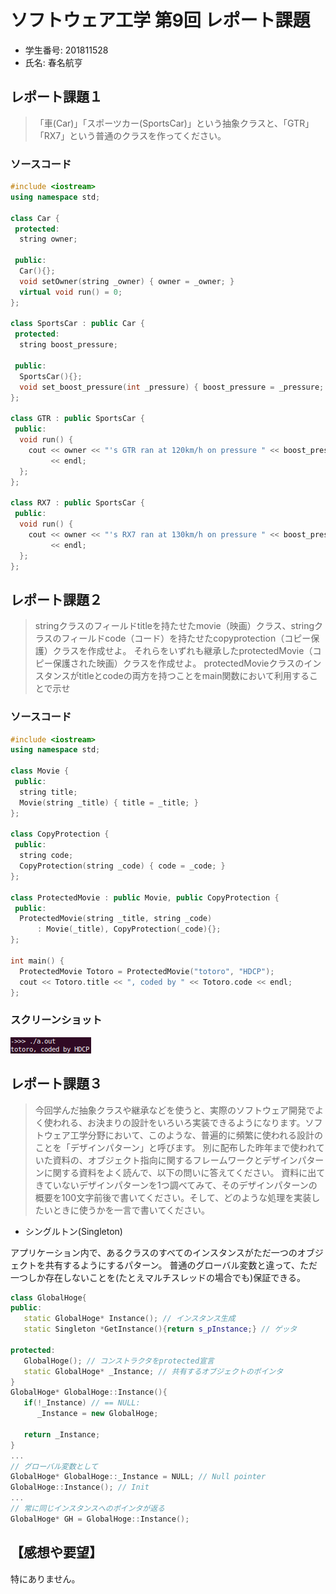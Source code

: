 <!-- markdownlint-disable MD024 -->
# ソフトウェア工学 第9回 レポート課題

- 学生番号: 201811528
- 氏名: 春名航亨

## レポート課題１

> 「車(Car)」「スポーツカー(SportsCar)」という抽象クラスと、「GTR」「RX7」という普通のクラスを作ってください。

### ソースコード

```cpp
#include <iostream>
using namespace std;

class Car {
 protected:
  string owner;

 public:
  Car(){};
  void setOwner(string _owner) { owner = _owner; }
  virtual void run() = 0;
};

class SportsCar : public Car {
 protected:
  string boost_pressure;

 public:
  SportsCar(){};
  void set_boost_pressure(int _pressure) { boost_pressure = _pressure; }
};

class GTR : public SportsCar {
 public:
  void run() {
    cout << owner << "'s GTR ran at 120km/h on pressure " << boost_pressure
         << endl;
  };
};

class RX7 : public SportsCar {
 public:
  void run() {
    cout << owner << "'s RX7 ran at 130km/h on pressure " << boost_pressure
         << endl;
  };
};
```

## レポート課題２

> stringクラスのフィールドtitleを持たせたmovie（映画）クラス、stringクラスのフィールドcode（コード）を持たせたcopyprotection（コピー保護）クラスを作成せよ。
> それらをいずれも継承したprotectedMovie（コピー保護された映画）クラスを作成せよ。
> protectedMovieクラスのインスタンスがtitleとcodeの両方を持つことをmain関数において利用することで示せ

### ソースコード

```cpp
#include <iostream>
using namespace std;

class Movie {
 public:
  string title;
  Movie(string _title) { title = _title; }
};

class CopyProtection {
 public:
  string code;
  CopyProtection(string _code) { code = _code; }
};

class ProtectedMovie : public Movie, public CopyProtection {
 public:
  ProtectedMovie(string _title, string _code)
      : Movie(_title), CopyProtection(_code){};
};

int main() {
  ProtectedMovie Totoro = ProtectedMovie("totoro", "HDCP");
  cout << Totoro.title << ", coded by " << Totoro.code << endl;
};
```

### スクリーンショット

![_](img/2021-12-23-06-07-39.png)

## レポート課題３

>今回学んだ抽象クラスや継承などを使うと、実際のソフトウェア開発でよく使われる、お決まりの設計をいろいろ実装できるようになります。ソフトウェア工学分野において、このような、普遍的に頻繁に使われる設計のことを「デザインパターン」と呼びます。
>別に配布した昨年まで使われていた資料の、オブジェクト指向に関するフレームワークとデザインパターンに関する資料をよく読んで、以下の問いに答えてください。
>資料に出てきていないデザインパターンを1つ調べてみて、そのデザインパターンの概要を100文字前後で書いてください。そして、どのような処理を実装したいときに使うかを一言で書いてください。

- シングルトン(Singleton)

アプリケーション内で、あるクラスのすべてのインスタンスがただ一つのオブジェクトを共有するようにするパターン。
普通のグローバル変数と違って、ただ一つしか存在しないことを(たとえマルチスレッドの場合でも)保証できる。

```cpp
class GlobalHoge{
public:
   static GlobalHoge* Instance(); // インスタンス生成
   static Singleton *GetInstance(){return s_pInstance;} // ゲッタ

protected:
   GlobalHoge(); // コンストラクタをprotected宣言
   static GlobalHoge* _Instance; // 共有するオブジェクトのポインタ
}
GlobalHoge* GlobalHoge::Instance(){
   if(!_Instance) // == NULL:
      _Instance = new GlobalHoge;

   return _Instance;
}
...
// グローバル変数として
GlobalHoge* GlobalHoge::_Instance = NULL; // Null pointer
GlobalHoge::Instance(); // Init
...
// 常に同じインスタンスへのポインタが返る
GlobalHoge* GH = GlobalHoge::Instance();
```

## 【感想や要望】

特にありません。
